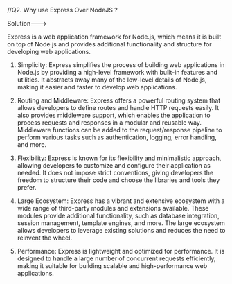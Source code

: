 //Q2. Why use Express Over NodeJS ?

Solution--->

Express is a web application framework for Node.js, which means it is built on top of Node.js and provides additional functionality and structure for developing web applications.

1. Simplicity: Express simplifies the process of building web applications in Node.js by providing a high-level framework with built-in features and utilities. It abstracts away many of the low-level details of Node.js, making it easier and faster to develop web applications.

2. Routing and Middleware: Express offers a powerful routing system that allows developers to define routes and handle HTTP requests easily. It also provides middleware support, which enables the application to process requests and responses in a modular and reusable way. Middleware functions can be added to the request/response pipeline to perform various tasks such as authentication, logging, error handling, and more.

3. Flexibility: Express is known for its flexibility and minimalistic approach, allowing developers to customize and configure their application as needed. It does not impose strict conventions, giving developers the freedom to structure their code and choose the libraries and tools they prefer.

4. Large Ecosystem: Express has a vibrant and extensive ecosystem with a wide range of third-party modules and extensions available. These modules provide additional functionality, such as database integration, session management, template engines, and more. The large ecosystem allows developers to leverage existing solutions and reduces the need to reinvent the wheel.

5. Performance: Express is lightweight and optimized for performance. It is designed to handle a large number of concurrent requests efficiently, making it suitable for building scalable and high-performance web applications.
